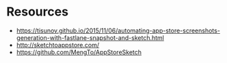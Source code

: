 # Resources
- https://tisunov.github.io/2015/11/06/automating-app-store-screenshots-generation-with-fastlane-snapshot-and-sketch.html
- http://sketchtoappstore.com/
- https://github.com/MengTo/AppStoreSketch
